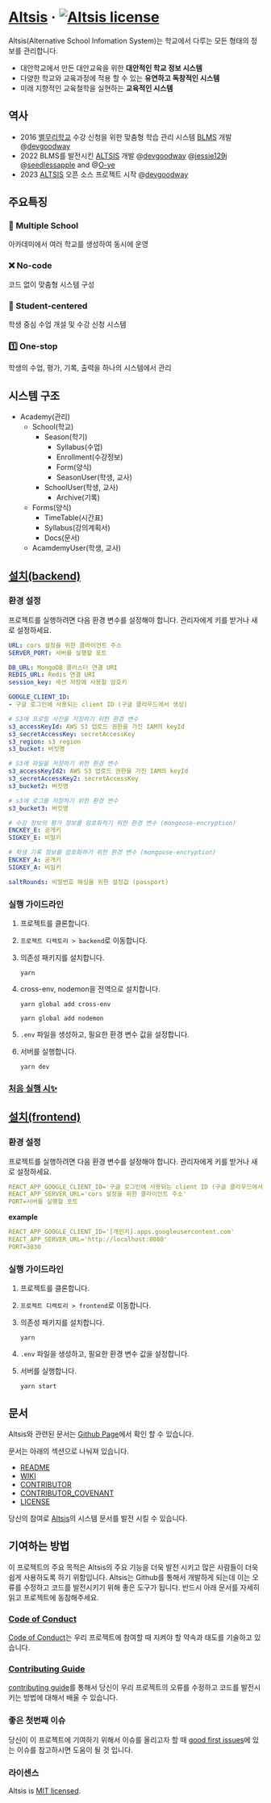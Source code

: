 # [Altsis](https://altsis.org/) &middot; [![Altsis license](https://img.shields.io/badge/license-MIT-blue.svg)](https://github.com/bmrdevteam/school-information-system/blob/62cbf4be719fe13160df48a08d495215c9cac272/LICENSE)

Altsis(Alternative School Infomation System)는 학교에서 다루는 모든 형태의 정보를 관리합니다. 

- 대안학교에서 만든 대안교육을 위한 **대안적인 학교 정보 시스템**
- 다양한 학교와 교육과정에 적용 할 수 있는 **유연하고 독창적인 시스템**
- 미래 지향적인 교육철학을 실현하는 **교육적인 시스템**

## 역사
- 2016 [별무리학교](http://bmrschool.net) 수강 신청을 위한 맞춤형 학습 관리 시스템 [BLMS](https://github.com/devgoodway/BLMS_OSV) 개발 @[devgoodway](https://github.com/devgoodway)
- 2022 BLMS를 발전시킨 [ALTSIS](https://github.com/bmrdevteam/school-information-system) 개발 @[devgoodway](https://github.com/devgoodway) @[jessie129j](https://github.com/jessie129j) @[seedlessapple](https://github.com/seedlessapple) and @[O-ye](https://github.com/O-ye)
- 2023 [ALTSIS](https://github.com/bmrdevteam/school-information-system) 오픈 소스 프로젝트 시작 @[devgoodway](https://github.com/devgoodway)

## 주요특징
### 🏫 Multiple School
아카데미에서 여러 학교를 생성하여 동시에 운영
### ❌ No-code
코드 없이 맞춤형 시스템 구성
### 🎒 Student-centered
학생 중심 수업 개설 및 수강 신청 시스템
### 1️⃣ One-stop
학생의 수업, 평가, 기록, 출력을 하나의 시스템에서 관리

## 시스템 구조
* Academy(관리)
    * School(학교)
        * Season(학기)
            * Syllabus(수업)
            * Enrollment(수강정보)
            * Form(양식)
            * SeasonUser(학생, 교사)
        * SchoolUser(학생, 교사)
            * Archive(기록)
    * Forms(양식)
        * TimeTable(시간표)
        * Syllabus(강의계획서)
        * Docs(문서)
    * AcamdemyUser(학생, 교사)

## [설치(backend)](https://github.com/bmrdevteam/school-information-system/wiki/Docs-(new)#%EC%8B%A4%ED%96%89-%EA%B0%80%EC%9D%B4%EB%93%9C%EB%9D%BC%EC%9D%B8-1)
### 환경 설정

프로젝트를 실행하려면 다음 환경 변수를 설정해야 합니다. 관리자에게 키를 받거나 새로 설정하세요.

```yaml
URL: cors 설정을 위한 클라이언트 주소
SERVER_PORT: 서버를 실행할 포트

DB_URL: MongoDB 클러스터 연결 URI
REDIS_URL: Redis 연결 URI
session_key: 세션 저장에 사용할 암호키

GOOGLE_CLIENT_ID: 
- 구글 로그인에 사용되는 client ID (구글 클라우드에서 생성)

# S3에 프로필 사진을 저장하기 위한 환경 변수
s3_accessKeyId: AWS S3 업로드 권한을 가진 IAM의 keyId
s3_secretAccessKey: secretAccessKey
s3_region: s3 region
s3_bucket: 버킷명

# S3에 파일을 저장하기 위한 환경 변수
s3_accessKeyId2: AWS S3 업로드 권한을 가진 IAM의 keyId
s3_secretAccessKey2: secretAccessKey
s3_bucket2: 버킷명

# s3에 로그를 저장하기 위한 환경 변수
s3_bucket3: 버킷명

# 수강 정보의 평가 정보를 암호화하기 위한 환경 변수 (mongoose-encryption)
ENCKEY_E: 공개키
SIGKEY_E: 비밀키

# 학생 기록 정보를 암호화하기 위한 환경 변수 (mongoose-encryption)
ENCKEY_A: 공개키
SIGKEY_A: 비밀키

saltRounds: 비밀번호 해싱을 위한 설정값 (passport)
```

### 실행 가이드라인

1. 프로젝트를 클론합니다.

2. `프로젝트 디렉토리 > backend`로 이동합니다.

3. 의존성 패키지를 설치합니다. 

   `yarn`

4. cross-env, nodemon을 전역으로 설치합니다.

   `yarn global add cross-env`
   
   `yarn global add nodemon`

5. `.env` 파일을 생성하고, 필요한 환경 변수 값을 설정합니다.

6. 서버를 실행합니다.

   `yarn dev`

### [처음 실행 시✨](https://github.com/bmrdevteam/school-information-system/wiki/Docs-(new)#%EC%B2%98%EC%9D%8C-%EC%8B%A4%ED%96%89-%EC%8B%9C)

## [설치(frontend)](https://github.com/bmrdevteam/school-information-system/wiki/Docs-(new)#%EC%8B%A4%ED%96%89-%EA%B0%80%EC%9D%B4%EB%93%9C%EB%9D%BC%EC%9D%B8-2)
### 환경 설정

프로젝트를 실행하려면 다음 환경 변수를 설정해야 합니다. 관리자에게 키를 받거나 새로 설정하세요.

```yaml
REACT_APP_GOOGLE_CLIENT_ID='구글 로그인에 사용되는 client ID (구글 클라우드에서 생성)'
REACT_APP_SERVER_URL='cors 설정을 위한 클라이언트 주소'
PORT=서버를 실행할 포트
```

**example**

```yaml
REACT_APP_GOOGLE_CLIENT_ID='[개인키].apps.googleusercontent.com'
REACT_APP_SERVER_URL='http://localhost:8080'
PORT=3030
```
### 실행 가이드라인

1. 프로젝트를 클론합니다.

2. `프로젝트 디렉토리 > frontend`로 이동합니다.

3. 의존성 패키지를 설치합니다. 

   `yarn`

4. `.env` 파일을 생성하고, 필요한 환경 변수 값을 설정합니다.

5. 서버를 실행합니다.

   `yarn start`


## 문서

Altsis와 관련된 문서는 [Github Page](https://github.com/bmrdevteam/school-information-system)에서 확인 할 수 있습니다.

문서는 아래의 섹션으로 나눠져 있습니다.

* [README](https://github.com/bmrdevteam/school-information-system/blob/document/README.md)
* [WIKI](https://github.com/bmrdevteam/school-information-system/wiki)
* [CONTRIBUTOR](https://github.com/bmrdevteam/school-information-system/blob/document/CONTRIBUTOR.md)
* [CONTRIBUTOR_COVENANT](https://github.com/bmrdevteam/school-information-system/blob/document/CONTRIBUTOR_COVENANT.md)
* [LICENSE](https://github.com/bmrdevteam/school-information-system/blob/document/LISENCE)
  
당신의 참여로  [Altsis](https://github.com/bmrdevteam/school-information-system)의 시스템 문서를 발전 시킬 수 있습니다.

## 기여하는 방법

이 프로젝트의 주요 목적은 Altsis의 주요 기능을 더욱 발전 시키고 많은 사람들이 더욱 쉽게 사용하도록 하기 위함입니다. Altsis는 Github를 통해서 개발하게 되는데 이는 오류를 수정하고 코드를 발전시키기 위해 좋은 도구가 됩니다. 반드시 아래 문서를 자세히 읽고 프로젝트에 동참해주세요.

### [Code of Conduct](https://github.com/bmrdevteam/school-information-system/blob/document/CONTRIBUTOR_COVENANT.md)

[Code of Conduct](https://github.com/bmrdevteam/school-information-system/blob/document/CONTRIBUTOR_COVENANT.md)는 우리 프로젝트에 참여할 때 지켜야 할 약속과 태도를 기술하고 있습니다.

### [Contributing Guide](https://github.com/bmrdevteam/school-information-system/blob/0b4c0ce6552edb88e53053553e352b19c87482b7/CONTRIBUTING.md)

[contributing guide](https://reactjs.org/docs/how-to-contribute.html)를 통해서 당신이 우리 프로젝트의 오류를 수정하고 코드를 발전시키는 방법에 대해서 배울 수 있습니다.

### 좋은 첫번째 이슈

당신이 이 프로젝트에 기여하기 위해서 이슈를 올리고자 할 때 [good first issues](https://github.com/bmrdevteam/school-information-system/good%20first%20issue)에 있는 이슈를 참고하시면 도움이 될 것 입니다.

### 라이센스

Altsis is [MIT licensed](./LICENSE).
